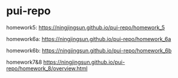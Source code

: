 # pui-repo

homework5:
https://ningjingsun.github.io/pui-repo/homework_5

homework6a:
https://ningjingsun.github.io/pui-repo/homework_6a

homework6b:
https://ningjingsun.github.io/pui-repo/homework_6b

homework7&8
https://ningjingsun.github.io/pui-repo/homework_8/overview.html
